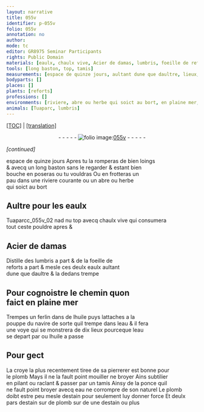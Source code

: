 ```yaml
---
layout: narrative
title: 055v
identifier: p-055v
folio: 055v
annotation: no
author:
mode: tc
editor: GR8975 Seminar Participants
rights: Public Domain
materials: [eaulx, chaulx vive, Acier de damas, lumbris, foeille de reforts, ferlin, huile, eau, croye, plomb, ponce, estain]
tools: [long baston, top, tamis]
measurements: [espace de quinze jours, aultant dune que daultre, lieux, pars]
bodyparts: []
places: []
plants: [reforts]
professions: []
environments: [riviere, abre ou herbe qui soict au bort, en plaine mer, eau, pierrerer]
animals: [Tuaparc, lumbris]
---
```


 <p><a href="{{ site.baseurl }}/diplomatic/">[TOC]</a> | <a href="{{ site.baseurl }}/texts/p-055v_tl/" target="_blank">[translation]</a></p><div class="folio" align="center">- - - - - <a href="http://gallica.bnf.fr/ark:/12148/btv1b10500001g/f116.image" target="_blank"><img src="https://cu-mkp.github.io/2017-workshop-edition/assets/photo-icon.png" alt="folio image: " style="display:inline-block; margin-bottom:-3px;"/>055v</a> - - - - - </div>  
 
*[continued]*
  
<span class="ms"><span class="tmp"><span class="sup">espace</span> de quinze jours</span></span> Apres tu la romperas de bien loings<br/> & avecq un <span class="tl">long baston</span> sans le regarder & estant bien<br/> bouche en poseras ou tu vouldras Ou en frotteras un<br/> pau dans une <span class="env">riviere</span> courante ou un <span class="env">abre ou herbe<br/> qui soict au bort</span>
 
 
  

## Aultre pour les <span class="m">eaulx</span>

 
<span class="al">Tuaparc</span>c_055v_02 nad nu <span class="tl">top</span> avecq <span class="m">chaulx vive</span> qui consumera<br/> tout ceste pouldre apres &
 
 
  

## <span class="m">Acier de damas</span>

 
Distille des <span class="m"><span class="al">lumbris</span></span> a part & de la <span class="m">foeille de<br/> <span class="pa">reforts</span></span> a part & mesle ces deulx <span class="m">eaulx</span> <span class="ms">aultant<br/> dune que daultre</span> & la dedans trempe
 
 
  

## Pour cognoistre le chemin quon<br/> faict <span class="env">en plaine mer</span>

 
Trempes un <span class="m">ferlin</span> dans de l<span class="m">huile</span> puys lattaches a la<br/> pouppe du navire de sorte quil trempe dans l<span class="m"><span class="env">eau</span></span> & il fera<br/> une voye qui se monstrera de dix <span class="ms">lieux</span> pourceque l<span class="m"><span class="env">eau</span></span><br/> se depart par ou l<span class="m">huile</span> a passe
 
 
  

## Pour gect

 
La <span class="m">croye</span> la plus recentem<span class="exp">ent</span> tiree de sa <span class="env">pierrerer</span> est bonne pour<br/> le <span class="m">plomb</span> Mays il ne la fault point mouiller ne broyer Ains subtilier<br/> en pilant ou raclant & passer par un <span class="tl">tamis</span> Ainsy de la <span class="m">ponce</span> quil<br/> ne fault point broyer avecq <span class="m">eau</span> ne corrompre de son naturel Le <span class="m">plomb</span><br/> doibt estre peu mesle d<span class="m">estain</span> pour seulement luy donner force Et deulx<br/> <span class="ms">pars</span> <span class="del">d<span class="m">estain</span> sur de</span> <span class="m">plomb</span> sur <span class="del">de</span> une d<span class="m">estain</span> ou plus
 
 